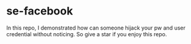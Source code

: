 # se-facebook
In this repo, I demonstrated how can someone hijack your pw and user credential without noticing. So give a star if you enjoy this repo. 
